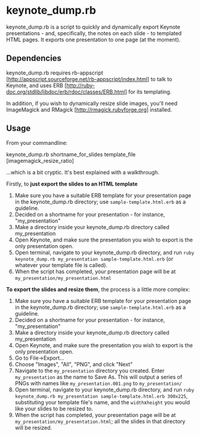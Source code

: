 keynote_dump.rb
===============

keynote_dump.rb is a script to quickly and dynamically export Keynote presentations - and, specifically, the notes on each slide - to templated HTML pages. It exports one presentation to one page (at the moment).

Dependencies
------------

keynote_dump.rb requires rb-appscript [http://appscript.sourceforge.net/rb-appscript/index.html] to talk to Keynote, and uses ERB [http://ruby-doc.org/stdlib/libdoc/erb/rdoc/classes/ERB.html] for its templating.

In addition, if you wish to dynamically resize slide images, you'll need ImageMagick and RMagick [http://rmagick.rubyforge.org] installed.

Usage
-----

From your commandline:

keynote_dump.rb shortname_for_slides template_file [imagemagick_resize_ratio]

...which is a bit cryptic. It's best explained with a walkthrough.

Firstly, to **just export the slides to an HTML template**

1. Make sure you have a suitable ERB template for your presentation page in the keynote_dump.rb directory; use `sample-template.html.erb` as a guideline.
2. Decided on a shortname for your presentation - for instance, "my_presentation"
3. Make a directory inside your keynote_dump.rb directory called my_presentation
4. Open Keynote, and make sure the presentation you wish to export is the only presentation open.
5. Open terminal, navigate to your keynote_dump.rb directory, and run `ruby keynote_dump.rb my_presentation sample-template.html.erb` (or whatever your template file is called).
6. When the script has completed, your presentation page will be at `my_presentation/my_presentation.html`

**To export the slides and resize them**, the process is a little more complex:

1. Make sure you have a suitable ERB template for your presentation page in the keynote_dump.rb directory; use `sample-template.html.erb` as a guideline.
2. Decided on a shortname for your presentation - for instance, "my_presentation"
3. Make a directory inside your keynote_dump.rb directory called my_presentation
4. Open Keynote, and make sure the presentation you wish to export is the only presentation open.
5. Go to File->Export...
6. Choose "Images", "All", "PNG", and click "Next"
7. Navigate to the `my_presentation` directory you created. Enter `my_presentation` as the name to Save As. This will output a series of PNGs with names like `my_presentation.001.png` to `my_presentation/`
8. Open terminal, navigate to your keynote_dump.rb directory, and run `ruby keynote_dump.rb my_presentation sample-template.html.erb 300x225`, substituting your template file's name, and the `width`x`height` you would like your slides to be resized to.
9. When the script has completed, your presentation page will be at `my_presentation/my_presentation.html`; all the slides in that directory will be resized.
